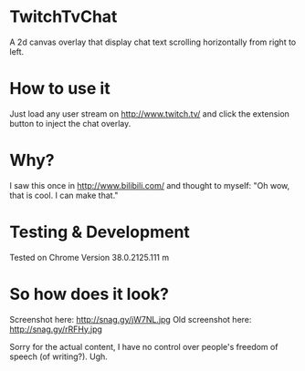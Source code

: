TwitchTvChat
============

A 2d canvas overlay that display chat text scrolling horizontally from right to left.

How to use it
=============
Just load any user stream on http://www.twitch.tv/ and click the extension button to inject the chat overlay.


Why?
====
I saw this once in http://www.bilibili.com/ and thought to myself: "Oh wow, that is cool.  I can make that."

Testing & Development
=====================
Tested on Chrome Version 38.0.2125.111 m

So how does it look?
=====================
Screenshot here: http://snag.gy/jW7NL.jpg
Old screenshot here: http://snag.gy/rRFHy.jpg

Sorry for the actual content, I have no control over people's freedom of speech (of writing?). Ugh.